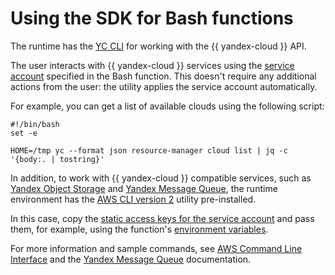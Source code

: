 # Using the SDK for Bash functions

The runtime has the [YC CLI](../../../cli) for working with the {{ yandex-cloud }} API.

The user interacts with {{ yandex-cloud }} services using the [service account](../../operations/function-sa.md) specified in the Bash function. This doesn't require any additional actions from the user: the utility applies the service account automatically.

For example, you can get a list of available clouds using the following script:

```shell script
#!/bin/bash
set -e

HOME=/tmp yc --format json resource-manager cloud list | jq -c  '{body:. | tostring}'
```

In addition, to work with {{ yandex-cloud }} compatible services, such as [Yandex Object Storage](../../../storage) and [Yandex Message Queue](../../../message-queue), the runtime environment has the [AWS CLI version 2](https://docs.aws.amazon.com/cli/index.html) utility pre-installed.

In this case, copy the [static access keys for the service account](../../../iam/operations/sa/create-access-key.md) and pass them, for example, using the function's [environment variables](../../concepts/runtime/environment-variables.md).

For more information and sample commands, see [AWS Command Line Interface](../../../storage/tools/aws-cli.md) and the [Yandex Message Queue](../../../message-queue/instruments/index.md) documentation.

